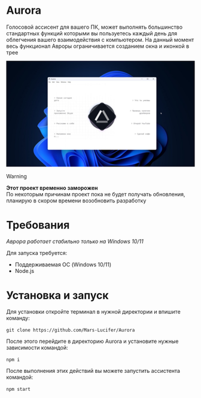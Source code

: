 # Aurora

Голосовой ассисент для вашего ПК, может выполнять большинство стандартных функций которыми вы пользуетесь каждый день для облегчения вашего взаимодействия с компьютером. На данный момент весь функционал Авроры ограничивается созданием окна и иконкой в трее

![Aurora](/style/img/Test1.jpg)

> [!WARNING]
> **Этот проект временно заморожен** <br>
> По некоторым причинам проект пока не будет получать обновления, планирую в скором времени возобновить разработку

# Требования

*Аврора работает стабильно только на Windows 10/11*

Для запуска требуется:
- Поддерживаемая ОС (Windows 10/11)
- Node.js

# Установка и запуск

Для установки откройте терминал в нужной директории и впишите команду:

`git clone https://github.com/Mars-Lucifer/Aurora`

После этого перейдите в директорию Aurora и установите нужные зависимости командой:

`npm i`

После выполнения этих действий вы можете запустить ассистента командой:

`npm start`

